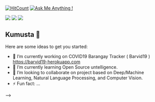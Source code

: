# 

[![HitCount](http://hits.dwyl.com/gabbygab1233/gabbygab1233.svg)](http://hits.dwyl.com/gabbygab1233/gabbygab1233) [![Ask Me Anything !](https://img.shields.io/badge/Ask%20me-anything-1abc9c.svg)](https://github.com/gabbygab1233/)  

<img src="https://img.shields.io/badge/Kaggle-blue?style=flat-square&logo=Kaggle&logoColor=white&link=https://www.kaggle.com/gabbygab/"> <img src="https://img.shields.io/badge/LinkedIn-blue?style=flat-square&logo=Linkedin&logoColor=white&link=https://www.linkedin.com/in/gabriel-joshua-miguel/"> <img src="https://img.shields.io/badge/-gabbygabmiguel@gmail.com-c14438?style=flat-square&logo=Gmail&logoColor=white&link=mailto:gabbygabmiguel@gmail.com">

## Kumusta 👋

Here are some ideas to get you started:

- 🔭 I’m currently working on COVID19 Barangay Tracker ( Barvid19 ) https://barvid19-herokuapp.com
- 🌱 I’m currently learning Open Source untelligence.
- 👯 I’m looking to collaborate on project based on Deep/Machine Learning, Natural Language Processing, and Computer Vision.
- ⚡ Fun fact: ...

-->
